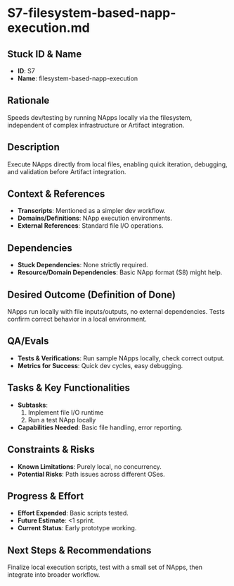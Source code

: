 # S7-filesystem-based-napp-execution.md

## Stuck ID & Name

- **ID**: S7
- **Name**: filesystem-based-napp-execution

## Rationale

Speeds dev/testing by running NApps locally via the filesystem, independent of
complex infrastructure or Artifact integration.

## Description

Execute NApps directly from local files, enabling quick iteration, debugging,
and validation before Artifact integration.

## Context & References

- **Transcripts**: Mentioned as a simpler dev workflow.
- **Domains/Definitions**: NApp execution environments.
- **External References**: Standard file I/O operations.

## Dependencies

- **Stuck Dependencies**: None strictly required.
- **Resource/Domain Dependencies**: Basic NApp format (S8) might help.

## Desired Outcome (Definition of Done)

NApps run locally with file inputs/outputs, no external dependencies. Tests
confirm correct behavior in a local environment.

## QA/Evals

- **Tests & Verifications**: Run sample NApps locally, check correct output.
- **Metrics for Success**: Quick dev cycles, easy debugging.

## Tasks & Key Functionalities

- **Subtasks**:
  1. Implement file I/O runtime
  2. Run a test NApp locally
- **Capabilities Needed**: Basic file handling, error reporting.

## Constraints & Risks

- **Known Limitations**: Purely local, no concurrency.
- **Potential Risks**: Path issues across different OSes.

## Progress & Effort

- **Effort Expended**: Basic scripts tested.
- **Future Estimate**: <1 sprint.
- **Current Status**: Early prototype working.

## Next Steps & Recommendations

Finalize local execution scripts, test with a small set of NApps, then integrate
into broader workflow.
